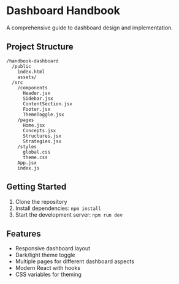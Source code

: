 # Dashboard Handbook

A comprehensive guide to dashboard design and implementation.

## Project Structure

```
/handbook-dashboard
  /public
    index.html
    assets/
  /src
    /components
      Header.jsx
      Sidebar.jsx
      ContentSection.jsx
      Footer.jsx
      ThemeToggle.jsx
    /pages
      Home.jsx
      Concepts.jsx
      Structures.jsx
      Strategies.jsx
    /styles
      global.css
      theme.css
    App.jsx
    index.js
```

## Getting Started

1. Clone the repository
2. Install dependencies: `npm install`
3. Start the development server: `npm run dev`

## Features

- Responsive dashboard layout
- Dark/light theme toggle
- Multiple pages for different dashboard aspects
- Modern React with hooks
- CSS variables for theming
